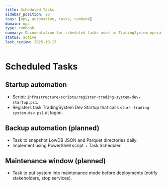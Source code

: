```yaml
---
title: Scheduled Tasks
sidebar_position: 20
tags: [ops, automation, tasks, runbook]
domain: ops
type: runbook
summary: Documentation for scheduled tasks used in TradingSystem operations
status: active
last_review: 2025-10-17
---
```


# Scheduled Tasks

## Startup automation

- Script: `infrastructure/scripts/register-trading-system-dev-startup.ps1`.
- Registers task TradingSystem Dev Startup that calls `start-trading-system-dev.ps1` at logon.

## Backup automation (planned)

- Task to snapshot LowDB JSON and Parquet directories daily.
- Implement using PowerShell script + Task Scheduler.

## Maintenance window (planned)

- Task to put system into maintenance mode before deployments (notify stakeholders, stop services).